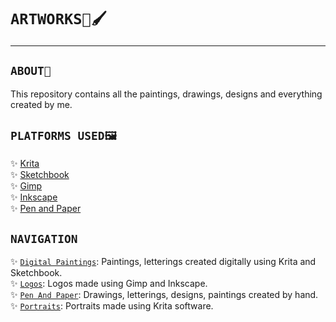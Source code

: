 # `ARTWORKS🎨🖌`

---

##

## `ABOUT📝`

This repository contains all the paintings, drawings, designs and everything created by me.

##

## `PLATFORMS USED🖼`

✨ [Krita](https://krita.org/en/download/krita-desktop/)  
✨ [Sketchbook](https://www.sketchbook.com/apps)  
✨ [Gimp](https://www.gimp.org/downloads/)  
✨ [Inkscape](https://www.gimp.org/downloads/)  
✨ [Pen and Paper]()  

##

## `NAVIGATION`

✨ [`Digital Paintings`](DigitalPaintings): Paintings, letterings created digitally using Krita and Sketchbook.  
✨ [`Logos`](Logos): Logos  made using Gimp and Inkscape.  
✨ [`Pen And Paper`](PenAndPaper): Drawings, letterings, designs, paintings created by hand.  
✨ [`Portraits`](Portraits): Portraits made using Krita software.
